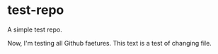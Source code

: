 # test-repo
A simple test repo.

Now, I'm testing all Github faetures.
This text is a test of changing file.
